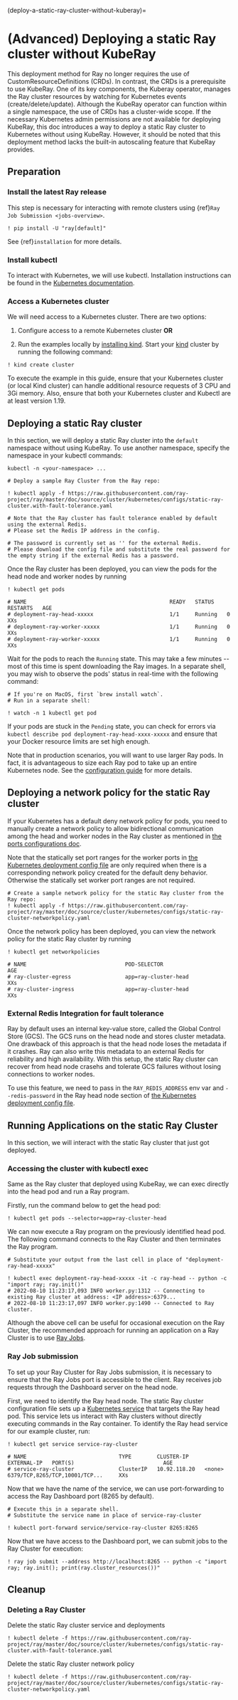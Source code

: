 (deploy-a-static-ray-cluster-without-kuberay)=

# (Advanced) Deploying a static Ray cluster without KubeRay

This deployment method for Ray no longer requires the use of CustomResourceDefinitions (CRDs).
In contrast, the CRDs is a prerequisite to use KubeRay. One of its key components, the Kuberay operator,
manages the Ray cluster resources by watching for Kubernetes events (create/delete/update).
Although the KubeRay operator can function within a single namespace, the use of CRDs has a cluster-wide scope.
If the necessary Kubernetes admin permissions are not available for deploying KubeRay, this doc introduces a way to deploy a static Ray cluster to Kubernetes without using KubeRay. However, it should be noted that this deployment method lacks the built-in
autoscaling feature that KubeRay provides.

## Preparation

### Install the latest Ray release

This step is necessary for interacting with remote clusters using {ref}`Ray Job Submission <jobs-overview>`.

```
! pip install -U "ray[default]"
```

See {ref}`installation` for more details.

### Install kubectl

To interact with Kubernetes, we will use kubectl. Installation instructions can be found in the [Kubernetes documentation](https://kubernetes.io/docs/tasks/tools/#kubectl).

### Access a Kubernetes cluster

We will need access to a Kubernetes cluster. There are two options:

1. Configure access to a remote Kubernetes cluster
**OR**

2. Run the examples locally by [installing kind](https://kind.sigs.k8s.io/docs/user/quick-start/#installation). Start your [kind](https://kind.sigs.k8s.io/) cluster by running the following command:

```
! kind create cluster
```

To execute the example in this guide, ensure that your Kubernetes cluster (or local Kind cluster) can handle additional resource requests of 3 CPU and 3Gi memory.
Also, ensure that both your Kubernetes cluster and Kubectl are at least version 1.19.

## Deploying a static Ray cluster

In this section, we will deploy a static Ray cluster into the `default` namespace without using KubeRay. To use another
namespace, specify the namespace in your kubectl commands:

`kubectl -n <your-namespace> ...`

```
# Deploy a sample Ray Cluster from the Ray repo:

! kubectl apply -f https://raw.githubusercontent.com/ray-project/ray/master/doc/source/cluster/kubernetes/configs/static-ray-cluster.with-fault-tolerance.yaml

# Note that the Ray cluster has fault tolerance enabled by default using the external Redis. 
# Please set the Redis IP address in the config.

# The password is currently set as '' for the external Redis. 
# Please download the config file and substitute the real password for the empty string if the external Redis has a password.
```

Once the Ray cluster has been deployed, you can view the pods for the head node and worker nodes by running

```
! kubectl get pods

# NAME                                             READY   STATUS    RESTARTS   AGE
# deployment-ray-head-xxxxx                        1/1     Running   0          XXs
# deployment-ray-worker-xxxxx                      1/1     Running   0          XXs
# deployment-ray-worker-xxxxx                      1/1     Running   0          XXs
```

Wait for the pods to reach the `Running` state. This may take a few minutes -- most of this time is spent downloading the Ray images.
In a separate shell, you may wish to observe the pods' status in real-time with the following command:

```
# If you're on MacOS, first `brew install watch`.
# Run in a separate shell:

! watch -n 1 kubectl get pod
```

If your pods are stuck in the `Pending` state, you can check for errors via `kubectl describe pod deployment-ray-head-xxxx-xxxxx`
and ensure that your Docker resource limits are set high enough.

Note that in production scenarios, you will want to use larger Ray pods. In fact, it is advantageous to size each Ray pod to take up an entire Kubernetes node. See the [configuration guide](kuberay-config) for more details.

## Deploying a network policy for the static Ray cluster

If your Kubernetes has a default deny network policy for pods, you need to manually create a network policy to allow bidirectional
communication among the head and worker nodes in the Ray cluster as mentioned in [the ports configurations doc](https://docs.ray.io/en/latest/ray-core/configure.html#ports-configurations).

Note that the statically set port ranges for the worker ports in [the Kubernetes deployment config file](https://raw.githubusercontent.com/ray-project/ray/master/doc/source/cluster/kubernetes/configs/static-ray-cluster.with-fault-tolerance.yaml)
are only required when there is a corresponding network policy created for the default deny behavior.
Otherwise the statically set worker port ranges are not required.

```
# Create a sample network policy for the static Ray cluster from the Ray repo:
! kubectl apply -f https://raw.githubusercontent.com/ray-project/ray/master/doc/source/cluster/kubernetes/configs/static-ray-cluster-networkpolicy.yaml
```

Once the network policy has been deployed, you can view the network policy for the static Ray cluster by running

```
! kubectl get networkpolicies

# NAME                               POD-SELECTOR                           AGE
# ray-cluster-egress                 app=ray-cluster-head                   XXs
# ray-cluster-ingress                app=ray-cluster-head                   XXs
```

### External Redis Integration for fault tolerance

Ray by default uses an internal key-value store, called the Global Control Store (GCS). The GCS runs on the head node and stores cluster
metadata. One drawback of this approach is that the head node loses the metadata if it crashes.
Ray can also write this metadata to an external Redis for reliability and high availability.
With this setup, the static Ray cluster can recover from head node crasehs and tolerate GCS failures without losing connections to worker nodes.

To use this feature, we need to pass in the `RAY_REDIS_ADDRESS` env var and `--redis-password` in the Ray head node section of [the Kubernetes deployment config file](https://raw.githubusercontent.com/ray-project/ray/master/doc/source/cluster/kubernetes/configs/static-ray-cluster.with-fault-tolerance.yaml).

## Running Applications on the static Ray Cluster

In this section, we will interact with the static Ray cluster that just got deployed.

### Accessing the cluster with kubectl exec

Same as the Ray cluster that deployed using KubeRay, we can exec directly into the head pod and run a Ray program.

Firstly, run the command below to get the head pod:

```
! kubectl get pods --selector=app=ray-cluster-head
```

We can now execute a Ray program on the previously identified head pod. The following command connects to the Ray Cluster and then terminates the Ray program.

```
# Substitute your output from the last cell in place of "deployment-ray-head-xxxxx"

! kubectl exec deployment-ray-head-xxxxx -it -c ray-head -- python -c "import ray; ray.init()"
# 2022-08-10 11:23:17,093 INFO worker.py:1312 -- Connecting to existing Ray cluster at address: <IP address>:6379...
# 2022-08-10 11:23:17,097 INFO worker.py:1490 -- Connected to Ray cluster.
```

Although the above cell can be useful for occasional execution on the Ray Cluster, the recommended approach for running an application on a Ray Cluster is to use [Ray Jobs](jobs-quickstart).

### Ray Job submission

To set up your Ray Cluster for Ray Jobs submission, it is necessary to ensure that the Ray Jobs port is accessible to the client.
Ray receives job requests through the Dashboard server on the head node.

First, we need to identify the Ray head node. The static Ray cluster configuration file sets up a
[Kubernetes service](https://kubernetes.io/docs/concepts/services-networking/service/) that targets the Ray head pod.
This service lets us interact with Ray clusters without directly executing commands in the Ray container.
To identify the Ray head service for our example cluster, run:

```
! kubectl get service service-ray-cluster

# NAME                             TYPE        CLUSTER-IP     EXTERNAL-IP   PORT(S)                            AGE
# service-ray-cluster              ClusterIP   10.92.118.20   <none>        6379/TCP,8265/TCP,10001/TCP...     XXs
```

Now that we have the name of the service, we can use port-forwarding to access the Ray Dashboard port (8265 by default).

```
# Execute this in a separate shell.
# Substitute the service name in place of service-ray-cluster

! kubectl port-forward service/service-ray-cluster 8265:8265
```

Now that we have access to the Dashboard port, we can submit jobs to the Ray Cluster for execution:

```
! ray job submit --address http://localhost:8265 -- python -c "import ray; ray.init(); print(ray.cluster_resources())"
```

## Cleanup

### Deleting a Ray Cluster

Delete the static Ray cluster service and deployments

```
! kubectl delete -f https://raw.githubusercontent.com/ray-project/ray/master/doc/source/cluster/kubernetes/configs/static-ray-cluster.with-fault-tolerance.yaml
```

Delete the static Ray cluster network policy

```
! kubectl delete -f https://raw.githubusercontent.com/ray-project/ray/master/doc/source/cluster/kubernetes/configs/static-ray-cluster-networkpolicy.yaml
```
